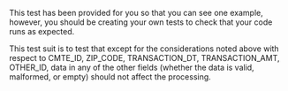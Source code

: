 This test has been provided for you so that you can see one example, however, you should be creating your own tests to check that your code runs as expected.

This test suit is to test that except for the considerations noted above with respect to CMTE_ID, ZIP_CODE, TRANSACTION_DT, TRANSACTION_AMT, OTHER_ID, data in any of the other fields (whether the data is valid, malformed, or empty) should not affect the processing.
